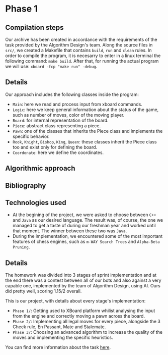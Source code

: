 # Phase 1

## Compilation steps
Our archive has been created in accordance with the requirements of the task provided by the Algorithm Design's team. Along the source files in `src/`, we created a
Makefile that contains `build`, `run` and `clean` rules. In order to compile the program, it is necesarry to enter in a linux terminal the following command: `make build`.
After that, for running the actual program we will use: `xboard -fcp "make run" -debug`.

## Details
Our approach includes the following classes inside the program:
  - `Main`: here we read and process input from xboard commands.
  - `Logic`: here we keep general information about the status of the game, such as number of moves, color of the moving player.
  - `Board`: for internal representation of the board.
  - `Piece`: abstract class representing a piece.
  - `Pawn`: one of the classes that inherits the Piece class and implements the specific behavior.
  - `Rook`, `Knight`, `Bishop`, `King`, `Queen`: these classes inherit the Piece class too and exist only for defining the board.
  - `Coordonate`: here we define the coordinates.

## Algorithmic approach

## Bibliography

## Technologies used
  - At the begining of the project, we were asked to choose between `C++` and `Java` as our desired language. The result was, of course, the one we managed to get a taste of during our freshman year and worked until that moment. The winner between these two was `Java`.
  - During the implementation, we encountered some of the most important features of chess engines, such as `m-WAY Search Trees` and `Alpha-Beta Pruning`.

## Details
The homework was divided into 3 stages of sprint implementation and at the end there was a contest between all of our bots and also against a very capable one, implemented by the team of Algorithm Design, using AI. Ours did pretty well, scoring 1.15/2 overall.

This is our project, with details about every stage's implementation:
  - `Phase 1/`: Getting used to XBoard platform whilist analysing the input from the engine and correctly moving a pawn across the board.
  - `Phase 2/`: Implementing all legal moves for every piece, alongside the 3 Check rule, En Passant, Mate and Stalemate.
  - `Phase 3/`: Choosing an advanced algorithm to increase the quality of the moves and implementing the specific heuristics.

You can find more information about the task [here](https://ocw.cs.pub.ro/courses/pa/regulament-proiect-2021).
